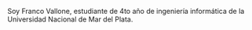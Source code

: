 Soy Franco Vallone, estudiante de 4to año de ingeniería informática de la Universidad Nacional de Mar del Plata.
